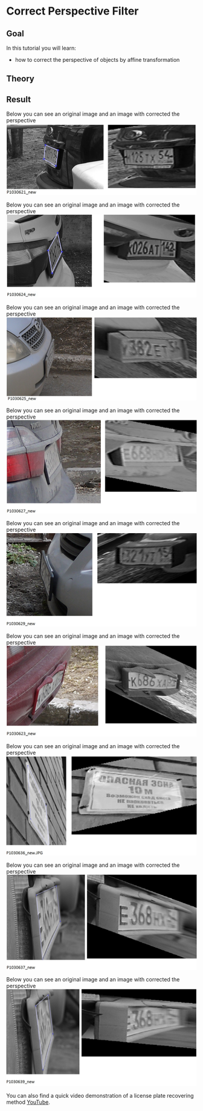 Correct Perspective Filter
==========================

Goal
----

In this tutorial you will learn:

-   how to correct the perspective of objects by affine transformation

Theory
------


Result
------

Below you can see an original image and an image with corrected the perspective
![](/www/images/1.jpg)

Below you can see an original image and an image with corrected the perspective
![](/www/images/2.jpg)

Below you can see an original image and an image with corrected the perspective
![](/www/images/3.jpg)

Below you can see an original image and an image with corrected the perspective
![](/www/images/4.jpg)

Below you can see an original image and an image with corrected the perspective
![](/www/images/5.jpg)

Below you can see an original image and an image with corrected the perspective
![](/www/images/6.jpg)

Below you can see an original image and an image with corrected the perspective
![](/www/images/7.jpg)

Below you can see an original image and an image with corrected the perspective
![](/www/images/8.jpg)

Below you can see an original image and an image with corrected the perspective
![bla bla](/www/images/9.jpg)

You can also find a quick video demonstration of a license plate recovering method
[YouTube](https://youtu.be/xSrE0hdhb4o).